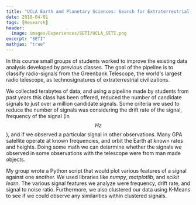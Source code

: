 ```yaml
---
title: "UCLA Earth and Planetary Sciences: Search for Extraterrestrial Life (SETI)"
date: 2018-04-01
tags: [Research]
header:
  image: images/Experiences/SETI/UCLA_SETI.png
excerpt: "SETI"
mathjax: "true"
---
```

In this course small groups of students worked to improve the existing data analysis developed by previous classes. The goal of the pipeline is to classify radio-signals from the Greenbank Telescope, the world's largest radio telescope, as technosignatures of extraterrestrial civilizations.

We collected terabytes of data, and using a pipeline made by students from past years this class has been offered, reduced the number of candidate signals to just over a million candidate signals. Some criteria we used to reduce the number of signals was considering the drift rate of the signal, frequency of the signal (in $$Hz$$), and if we observed a particular signal in other observations. Many GPA satellite operate at known frequencies, and orbit the Earth at known rates and heights. Doing some math we can determine whether the signals we observed in some observations with the telescope were from man made objects.

My group wrote a Python script that would plot various features of a signal against one another. We used libraries like *numpy*, *matplotlib*, and *scikit learn*. The various signal features we analyze were frequency, drift rate, and signal to noise ratio. Furthermore, we also clustered our data using K-Means to see if we could observe any similarities within clustered signals.

